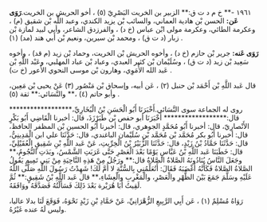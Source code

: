 ١٩٦١ -** خ م د ت ق:** الزبير بن الخريت البَصْرِيّ (٥) ، أخو الحريش بن الخريت.**رَوَى عَن:** الحسن بْن هادية العماني، والسائب بْن يزيد الكندي، وعبد اللَّه بْن شقيق (م) ، وعكرمة الطائي، وعكرمة مولى ابْن عباس (خ د) ، والفرزدق الشاعر، وأبي لبيد لمازة بْن زبار (د ت ق) ، ومحمد بْن سيرين، ونعيم بْن أَبي هند (مد) (١) .

**رَوَى عَنه:** جرير بْن حازم (خ د) ، وأخوه الحريش بْن الخريت، وحماد بْن زيد (م قد) ، وأخوه سَعِيد بْن زيد (د ت ق) ، وسُلَيْمان بْن كثير العبدي، وعباد بْن عباد المهلبي، وعَبْد اللَّهِ بْن عَبد الله الأُمَوِي، وهارون بْن موسى النحوي الأَعور (خ ت) .

قال عَبد اللَّهِ بْن أَحْمَد بْن حنبل (٢) ، عَن أبيه، وإسحاق بْن مَنْصُور (٣) عَنْ يحيى بْن مَعِين، وأبو حاتم (٤) ،** والنَّسَائي:** ثقة (٥) .

روى له الجماعة سوى النَّسَائي.أَخْبَرَنَا أَبُو الْحَسَنِ بْنُ الْبُخَارِيِّ،****************** قال:****************** أَخْبَرَنَا أبو حفص بْن طَبَرْزَذَ، قال: أخبرنا الْقَاضِي أَبُو بَكْرٍ الأَنْصارِيّ، قال: أخبرنا أَبُو مُحَمَّدٍ الجوهري، قال: أخبرنا أَبُو الحسين بْن المظفر الحافظ، قال: أخبرنا أَبُو بكر مُحَمَّد بْن مُحَمَّد بْن سُلَيْمان الباغندي، قال: حَدَّثَنَا علي ابن الْمَدِينِيُّ، قال: حَدَّثَنَا حَمَّادُ بْنُ زَيْدٍ، قال: حَدَّثَنَا الزُّبَيْرُ بْنُ الْخِرِّيتِ، عَنْ عَبد اللَّهِ بْنِ شَقِيقٍ الْعُقَيْلِيِّ، قال: خَطَبَنَا عَبد اللَّهِ بْنُ عَبَّاسٍ يَوْمًا بَعْدَ الْعَصْرِ حَتَّى غَرَبَتِ الشَّمْسُ، وبَدَتِ النُّجُومُ،** وجَعَلَ النَّاسُ يُنَادُونَهُ الصَّلاةُ الصَّلاةُ قال:** ورَجُلٌ مِنْ هَذِهِ النَّاحِيَةِ مِنْ بَنِي تَمِيمٍ يَقُولُ الصَّلاةُ الصَّلاةُ فَكَأَنَّهُ أَغْضَبَهُ فَقَالَ: أَتُعَلِّمُنِي بِالسُّنَّةِ لا أُمَّ لَكَ! شَهِدْتُ رَسُولَ اللَّهِ صَلَّى اللَّهُ عَلَيْهِ وسَلَّمَ جَمَعَ بَيْنَ الظُّهْرِ والْعَصْرِ، والْمَغْرِبِ والْعِشَاءِ،** قال عَبد اللَّهِ بْنُ شَقِيقٍ:** ثُمَّ لَقِيتُ أَبَا هُرَيْرة بَعْدَ ذَلِكَ فَسَأَلْتُهُ فَصَدَّقَهُ ووَافَقَهُ.

رَوَاهُ مُسْلِمٌ (١) ، عَن أَبِي الرَّبِيعِ الزُّهْرَانِيِّ، عَنْ حَمَّادِ بْنِ زَيْدٍ نَحْوَهُ، فَوَقَعَ لَنَا بدلا عاليا، وليس لَهُ عنده غَيْرُهُ.